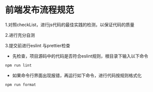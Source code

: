 # 前端发布流程规范

1.对照checkList，进行js代码的最佳实践的检测，以保证代码的质量

2.进行充分自测

3.提交前进行eslint 与prettier检查
* 先检查，项目源码中的代码是否符合eslint规则，根目录下输入以下命令
```bash
npm run lint
```
* 如果命令行界面出现报错，再运行如下命令，进行代码按规则格式化
```bash
npm run format
```
